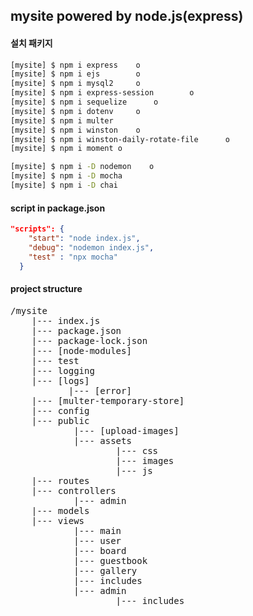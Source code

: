 ## mysite powered by node.js(express)

#### 설치 패키지
```bash
[mysite] $ npm i express    o
[mysite] $ npm i ejs        o
[mysite] $ npm i mysql2     o
[mysite] $ npm i express-session        o
[mysite] $ npm i sequelize      o
[mysite] $ npm i dotenv     o
[mysite] $ npm i multer
[mysite] $ npm i winston    o
[mysite] $ npm i winston-daily-rotate-file      o
[mysite] $ npm i moment o

[mysite] $ npm i -D nodemon    o
[mysite] $ npm i -D mocha
[mysite] $ npm i -D chai

```

#### script in package.json

```json
"scripts": {
    "start": "node index.js",       
    "debug": "nodemon index.js",
    "test" : "npx mocha"
  }

```

#### project structure

<pre>
/mysite
    |--- index.js
    |--- package.json
    |--- package-lock.json
    |--- [node-modules]
    |--- test
    |--- logging
    |--- [logs]
           |--- [error]
    |--- [multer-temporary-store]
    |--- config
    |--- public
            |--- [upload-images]
            |--- assets
                    |--- css
                    |--- images
                    |--- js
    |--- routes
    |--- controllers
            |--- admin
    |--- models
    |--- views
            |--- main
            |--- user
            |--- board
            |--- guestbook
            |--- gallery
            |--- includes
            |--- admin
                    |--- includes
</pre>



